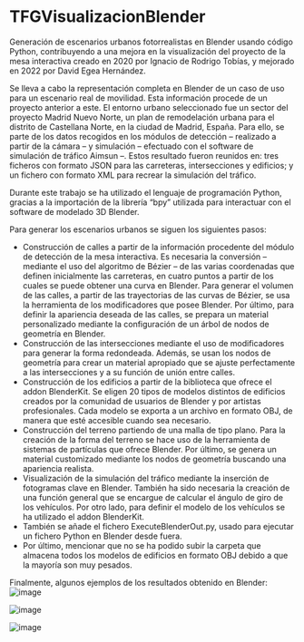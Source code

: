 # TFGVisualizacionBlender
Generación de escenarios urbanos fotorrealistas en Blender usando código Python, contribuyendo a una mejora en la visualización del proyecto de la mesa interactiva creado en 2020 por Ignacio de Rodrigo Tobías, y mejorado en 2022 por David Egea Hernández.

Se lleva a cabo la representación completa en Blender de un caso de uso para un escenario real de movilidad. Esta información procede de un proyecto anterior a este. El entorno urbano seleccionado fue un sector del proyecto Madrid Nuevo Norte, un plan de remodelación urbana para el distrito de Castellana Norte, en la ciudad de Madrid, España. Para ello, se parte de los datos recogidos en los módulos de detección – realizado a partir de la cámara – y simulación – efectuado con el software de simulación de tráfico Aimsun –. Estos resultado fueron reunidos en: tres ficheros con formato JSON para las carreteras, intersecciones y edificios; y un fichero con formato XML para recrear la simulación del tráfico. 

Durante este trabajo se ha utilizado el lenguaje de programación Python, gracias a la importación de la librería “bpy” utilizada para interactuar con el software de modelado 3D Blender. 

Para generar los escenarios urbanos se siguen los siguientes pasos:
- Construcción de calles a partir de la información procedente del módulo de detección de la mesa interactiva. Es necesaria la conversión – mediante el uso del algoritmo de Bézier – de las varias coordenadas que definen inicialmente las carreteras, en cuatro puntos a partir de los cuales se puede obtener una curva en Blender. Para generar el volumen de las calles, a partir de las trayectorias de las curvas de Bézier, se usa la herramienta de los modificadores que posee Blender. Por último, para definir la apariencia deseada de las calles, se prepara un material personalizado mediante la configuración de un árbol de nodos de geometría en Blender.
- Construcción de las intersecciones mediante el uso de modificadores para generar la forma redondeada. Además, se usan los nodos de geometría para crear un material apropiado que se ajuste perfectamente a las intersecciones y a su función de unión entre calles.
- Construcción de los edificios a partir de la biblioteca que ofrece el addon BlenderKit. Se eligen 20 tipos de modelos distintos de edificios creados por la comunidad de usuarios de Blender y por artistas profesionales. Cada modelo se exporta a un archivo en formato OBJ, de manera que esté accesible cuando sea necesario. 
-	Construcción del terreno partiendo de una malla de tipo plano. Para la creación de la forma del terreno se hace uso de la herramienta de sistemas de partículas que ofrece Blender. Por último, se genera un material customizado mediante los nodos de geometría buscando una apariencia realista. 
-	Visualización de la simulación del tráfico mediante la inserción de fotogramas clave en Blender. También ha sido necesaria la creación de una función general que se encargue de calcular el ángulo de giro de los vehículos. Por otro lado, para definir el modelo de los vehículos se ha utilizado el addon BlenderKit.
-	También se añade el fichero ExecuteBlenderOut.py, usado para ejecutar un fichero Python en Blender desde fuera.
-	Por último, mencionar que no se ha podido subir la carpeta que almacena todos los modelos de edificios en formato OBJ debido a que la mayoría son muy pesados.

Finalmente, algunos ejemplos de los resultados obtenido en Blender:
![image](https://github.com/TatianaLB/TFGVisualizacionBlender/assets/98090265/c5c7b1ef-e303-4706-a31d-0929869ec21b)

![image](https://github.com/TatianaLB/TFGVisualizacionBlender/assets/98090265/7f3a0f1f-c922-4055-841c-5a86bb3c8714)

![image](https://github.com/TatianaLB/TFGVisualizacionBlender/assets/98090265/4f0bb53a-3ef7-4592-8d1c-6f115776e90c)
